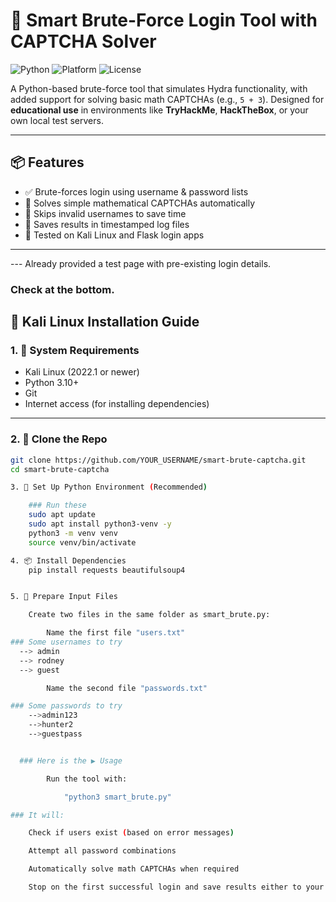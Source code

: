 # 🔐 Smart Brute-Force Login Tool with CAPTCHA Solver

![Python](https://img.shields.io/badge/Python-3.10%2B-blue.svg)
![Platform](https://img.shields.io/badge/Tested%20on-Kali%20Linux-lightgrey)
![License](https://img.shields.io/badge/License-MIT-green)

A Python-based brute-force tool that simulates Hydra functionality, with added support for solving basic math CAPTCHAs (e.g., `5 + 3`). Designed for **educational use** in environments like **TryHackMe**, **HackTheBox**, or your own local test servers.

---

## 📦 Features

- ✅ Brute-forces login using username & password lists
- 🧠 Solves simple mathematical CAPTCHAs automatically
- 🚫 Skips invalid usernames to save time
- 📂 Saves results in timestamped log files
- 🧪 Tested on Kali Linux and Flask login apps

---

--- Already provided a test page with pre-existing login details.
### Check at the bottom.

## 🐧 Kali Linux Installation Guide

### 1. 🔧 System Requirements

- Kali Linux (2022.1 or newer)
- Python 3.10+
- Git
- Internet access (for installing dependencies)

---

### 2. 📁 Clone the Repo

```bash
git clone https://github.com/YOUR_USERNAME/smart-brute-captcha.git
cd smart-brute-captcha

3. 🐍 Set Up Python Environment (Recommended)

    ### Run these
    sudo apt update
    sudo apt install python3-venv -y
    python3 -m venv venv
    source venv/bin/activate

4. 📦 Install Dependencies
    pip install requests beautifulsoup4


5. 📝 Prepare Input Files

    Create two files in the same folder as smart_brute.py:

        Name the first file "users.txt"
### Some usernames to try
  --> admin
  --> rodney
  --> guest

        Name the second file "passwords.txt"

### Some passwords to try 
    -->admin123
    -->hunter2
    -->guestpass


  ### Here is the ▶️ Usage

        Run the tool with:

            "python3 smart_brute.py"

### It will:

    Check if users exist (based on error messages)

    Attempt all password combinations

    Automatically solve math CAPTCHAs when required

    Stop on the first successful login and save results either to your log file or whatever.